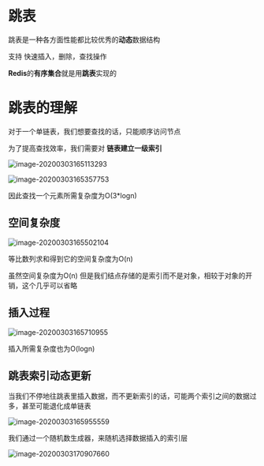 # 跳表

跳表是一种各方面性能都比较优秀的**动态**数据结构

支持 快速插入，删除，查找操作

**Redis**的**有序集合**就是用**跳表**实现的



# 跳表的理解

对于一个单链表，我们想要查找的话，只能顺序访问节点



为了提高查找效率，我们需要对 **链表建立一级索引**

![image-20200303165113293](C:\Users\35952\AppData\Roaming\Typora\typora-user-images\image-20200303165113293.png)

![image-20200303165357753](C:\Users\35952\AppData\Roaming\Typora\typora-user-images\image-20200303165357753.png)

因此查找一个元素所需复杂度为O(3*logn)

## 空间复杂度

![image-20200303165502104](C:\Users\35952\AppData\Roaming\Typora\typora-user-images\image-20200303165502104.png)

等比数列求和得到它的空间复杂度为O(n)

虽然空间复杂度为O(n) 但是我们结点存储的是索引而不是对象，相较于对象的开销，这个几乎可以省略



## 插入过程

![image-20200303165710955](C:\Users\35952\AppData\Roaming\Typora\typora-user-images\image-20200303165710955.png)

插入所需复杂度也为O(logn)

## 跳表索引动态更新

当我们不停地往跳表里插入数据，而不更新索引的话，可能两个索引之间的数据过多，甚至可能退化成单链表

![image-20200303165955559](C:\Users\35952\AppData\Roaming\Typora\typora-user-images\image-20200303165955559.png)

我们通过一个随机数生成器，来随机选择数据插入的索引层



![image-20200303170907660](C:\Users\35952\AppData\Roaming\Typora\typora-user-images\image-20200303170907660.png)

